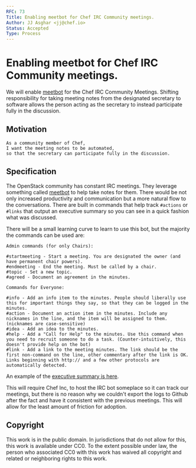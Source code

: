 ```yaml
---
RFC: 73
Title: Enabling meetbot for Chef IRC Community meetings.
Author: JJ Asghar <jj@chef.io>
Status: Accepted
Type: Process
---
```


# Enabling meetbot for Chef IRC Community meetings.

We will enable [meetbot][meetbot] for the Chef IRC Community Meetings.
Shifting responsibility for taking meeting notes from the designated secretary
to software allows the person acting as the secretary to instead participate
fully in the discussion.

## Motivation

    As a community member of Chef,
    I want the meeting notes to be automated,
    so that the secretary can participate fully in the discussion.

## Specification

The OpenStack community has constant IRC meetings. They leverage something called
[meetbot][meetbot] to help take notes for them. There would be not
only increased productivity and communication but a more natural flow to the
conversations. There are built in commands that help track `#actions` or `#links`
that output an executive summary so you can see in a quick fashion what was discussed.

There will be a small learning curve to learn to use this bot, but the majority
the commands can be used are:

```
Admin commands (for only Chairs):

#startmeeting - Start a meeting. You are designated the owner (and have permanent chair powers).
#endmeeting - End the meeting. Must be called by a chair.
#topic - Set a new topic.
#agreed - Document an agreement in the minutes.

Commands for Everyone:

#info - Add an info item to the minutes. People should liberally use this for important things they say, so that they can be logged in the minutes.
#action - Document an action item in the minutes. Include any nicknames in the line, and the item will be assigned to them. (nicknames are case-sensitive)
#idea - Add an idea to the minutes.
#help - Add a "Call for Help" to the minutes. Use this command when you need to recruit someone to do a task. (Counter-intuitively, this doesn't provide help on the bot)
#link - Add a link to the meeting minutes. The link should be the first non-command on the line, other commentary after the link is OK. Links beginning with http:// and a few other protocols are automatically detected.
```

An example of the [executive summary is here][executive_summary].

This will require Chef Inc, to host the IRC bot someplace so it can track our meetings,
but there is no reason why we couldn't export the logs to Github after the fact
and have it consistent with the previous meetings. This will allow for the least
amount of friction for adoption.

## Copyright

This work is in the public domain. In jurisdictions that do not allow for this,
this work is available under CC0. To the extent possible under law, the person
who associated CC0 with this work has waived all copyright and related or
neighboring rights to this work.

[meetbot]: https://wiki.debian.org/MeetBot
[openstack_meetbot]: http://docs.openstack.org/infra/system-config/irc.html#meetbot
[executive_summary]: http://eavesdrop.openstack.org/meetings/nova/2015/nova.2015-02-19-14.00.html
